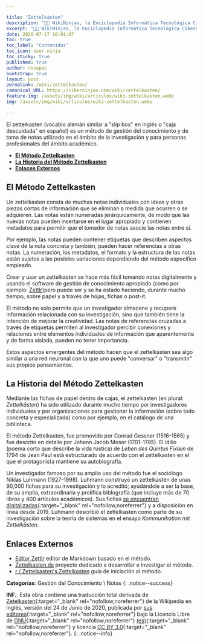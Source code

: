 ```yaml
---

title: "Zettelkasten"
description: "👨‍💻 WikiNinjas, la Enciclopedia Informática Tecnológica Ciberninjas: Zettelkasten es un método de gestión del conocimiento y de toma de notas utilizado en la investigación y el estudio."
excerpt: "👨‍💻 WikiNinjas, la Enciclopedia Informática Tecnológica Ciberninjas: Zettelkasten es un método de gestión del conocimiento y de toma de notas utilizado en la investigación y el estudio."
date: 2020-07-17 10:01:07
toc: true
toc_label: "Contenidos"
toc_icon: user-ninja
toc_sticky: true
published: true
author: rosepac
bootstrap: true
layout: post
permalink: /wiki/zettelkasten/
canonical_URL: https://ciberninjas.com/wiki/zettelkasten/
feature-img: /assets/img/wiki/articulos/wiki-zettelkasten.webp
img: /assets/img/wiki/articulos/wiki-zettelkasten.webp

---
```


El zettelkasten (vocablo alemán similar a "slip box" en inglés o "caja descuidada" en español) es un método de gestión del conocimiento y de toma de notas utilizado en el ámbito de la investigación y para personas profesionales del ámbito académico.

- [**El Método Zettelkasten**](#el-método-zettelkasten)
- [**La Historia del Método Zettelkasten**](#la-historia-del-método-zettelkasten)
- [**Enlaces Externos**](#enlaces-externos)

## **El Método Zettelkasten**

Un zettelkasten consta de muchas notas individuales con ideas y otras piezas cortas de información que se eliminan a medida que ocurren o se adquieren. Las notas están numeradas jerárquicamente, de modo que las nuevas notas pueden insertarse en el lugar apropiado y contienen metadatos para permitir que el tomador de notas asocie las notas entre sí.

Por ejemplo, las notas pueden contener etiquetas que describen aspectos clave de la nota concreta y también, pueden hacer referencias a otras notas. La numeración, los metadatos, el formato y la estructura de las notas están sujetos a las posibles variaciones dependiendo del método específico empleado.

Crear y usar un zettelkasten se hace más fácil tomando notas digitalmente y usando el software de gestión de conocimiento apropiado (como por ejemplo: [Zettlr](https://ciberninjas.com/zeetlr-editor-markdown/))pero puede ser y se ha estado haciendo, durante mucho tiempo, sobre papel y a través de hojas, fichas o post-it.

El método no solo permite que un investigador almacene y recupere información relacionada con su investigación, sino que también tiene la intención de mejorar la creatividad. Las notas de referencias cruzadas a través de etiquetas permiten al investigador percibir conexiones y relaciones entre elementos individuales de información que aparentemente y de forma aislada, pueden no tener importancia.

Estos aspectos emergentes del método hacen que el zettelkasten sea algo similar a una red neuronal con la que uno puede "conversar" o "transmitir" sus propios pensamientos.

## **La Historia del Método Zettelkasten**

Mediante las fichas de papel dentro de cajas, el zettelkasten (en plural: *Zettelkästen*) ha sido utilizado durante mucho tiempo por investigadores individuales y por organizaciones para gestionar la información (sobre todo concreta y especializada) como por ejemplo, en el catálogo de una biblioteca.

El método Zettelkasten, fue promovido por Conrad Gessner (1516-1565) y fue descrito en detalle por Johann Jacob Moser (1701-1785). El idilio (poema corto que describe la vida rústica) de *Leben des Quintus Fixlein* de 1794 de Jean Paul está estructurado de acuerdo con el zettelkasten en el que el protagonista mantiene su autobiografía.

Un investigador famoso por su amplio uso del método fue el sociólogo Niklas Luhmann (1927-1998). Luhmann construyó un zettelkasten de unas 90,000 fichas para su investigación y lo acreditó; ayudándole a ser la base, de su amplia, extraordinaria y prolífica biblografía (que incluye más de 70 libros y 400 artículos académicos). Sus fichas [se encuentran digitalizadas](https://niklas-luhmann-archiv.de/bestand/zettelkasten/suche){:target="_blank" rel="nofollow,noreferrer"} y a disposición en línea desde 2019. Luhmann describió el zettelkasten como parte de su investigación sobre la teoría de sistemas en el ensayo *Kommunikation mit Zettelkästen*.

## **Enlaces Externos**

- [Editor Zettlr](https://ciberninjas.com/zeetlr-editor-markdown/) editor de Markdown basado en el método.
- [Zettelkasten.de](https://zettelkasten.de/) proyecto dedicado a desarrollar e investigar el método.
- [r / Zettelkasten's Zettelkasten](https://www.zettel.page/) guía de iniciación al método.

**Categorías**: Gestión del Conocimiento \ Notas
{: .notice--success}

**INF.**: Esta obra contiene una traducción total derivada de [Zetelkasten](https://en.wikipedia.org/wiki/Zettelkasten){:target="_blank" rel="nofollow,noreferrer"} de la Wikipedia en inglés, versión del 24 de Junio de 2020, publicada por [sus editores](https://en.wikipedia.org/w/index.php?title=Zettelkasten&action=history){:target="_blank" rel="nofollow,noreferrer"} bajo la Licencia Libre de [GNU](http://www.gnu.org/licenses/licenses.html#GPL){:target="_blank" rel="nofollow,noreferrer"} [(es)](https://es.wikipedia.org/wiki/Wikipedia:Traducci%C3%B3n_no_oficial_de_la_Licencia_de_documentaci%C3%B3n_libre_de_GNU){:target="_blank" rel="nofollow,noreferrer"} y licencia [CC BY 3.0](https://creativecommons.org/licenses/by-sa/3.0/deed.es){:target="_blank" rel="nofollow,noreferrer"}.
{: .notice--info}